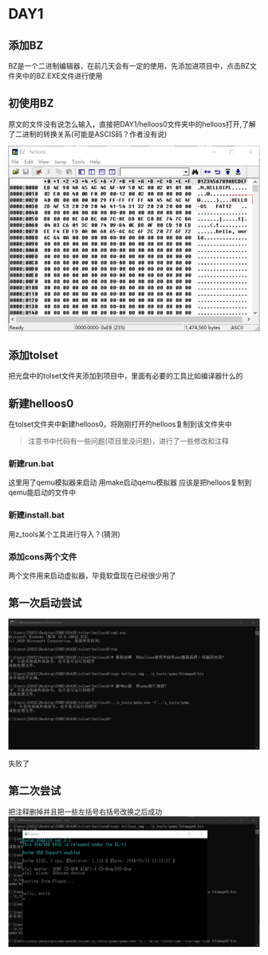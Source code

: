 # DAY1

## 添加BZ

BZ是一个二进制编辑器，在前几天会有一定的使用，先添加进项目中，点击BZ文件夹中的BZ.EXE文件进行使用

## 初使用BZ

原文的文件没有说怎么输入，直接把DAY1/helloos0文件夹中的helloos打开,了解了二进制的转换关系(可能是ASCIS码？作者没有说)

![图 1](../images/2f1d568919a22d7824dfdb7d5a29decda755963efb8096a1cc63ed6a64255cbe.png)

## 添加tolset

把光盘中的tolset文件夹添加到项目中，里面有必要的工具比如编译器什么的

## 新建helloos0

在tolset文件夹中新建helloos0，将刚刚打开的helloos复制到该文件夹中

> 注意书中代码有一些问题(项目里没问题)，进行了一些修改和注释

### 新建run.bat

这里用了qemu模拟器来启动
用make启动qemu模拟器
应该是把helloos复制到qemu能启动的文件中

### 新建install.bat

用z_tools某个工具进行导入？(猜测)

### 添加cons两个文件

两个文件用来启动虚拟器，毕竟软盘现在已经很少用了

## 第一次启动尝试

![图 2](../images/f88c4f2e7b820d31fd964b1c282ccaa7a2e2ac4fdc3701a76722acda3bfae733.png)  

失败了

## 第二次尝试

把注释删掉并且把一些左括号右括号改换之后成功
![图 1](../images/1a6ec6e49fee2c3678404130b05441602d9936d8a650659c39f9e1f3a993473c.png)  
